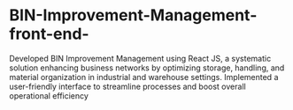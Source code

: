 # BIN-Improvement-Management-front-end-
Developed BIN Improvement Management using React JS, a systematic  solution enhancing business networks by optimizing storage, handling, and  material organization in industrial and warehouse settings. Implemented a  user-friendly interface to streamline processes and boost overall operational  efficiency
